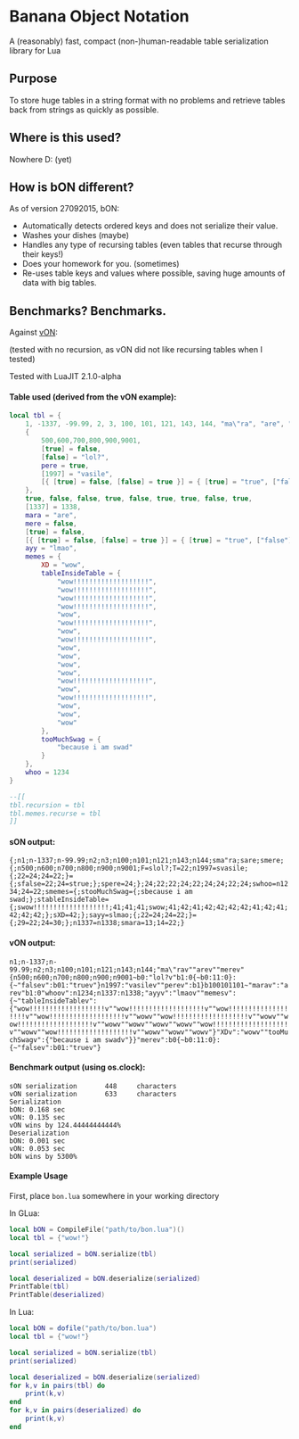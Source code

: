 # Banana Object Notation
A (reasonably) fast, compact (non-)human-readable table serialization library for Lua

## Purpose
To store huge tables in a string format with no problems and retrieve tables back from strings as quickly as possible.

## Where is this used?
Nowhere D: (yet)

## How is bON different?
As of version 27092015, bON:
 - Automatically detects ordered keys and does not serialize their value.
 - Washes your dishes (maybe)
 - Handles any type of recursing tables (even tables that recurse through their keys!)
 - Does your homework for you. (sometimes)
 - Re-uses table keys and values where possible, saving huge amounts of data with big tables.

## Benchmarks? Benchmarks.
Against [vON](https://github.com/vercas/vON):

(tested with no recursion, as vON did not like recursing tables when I tested)

Tested with LuaJIT 2.1.0-alpha
#### Table used (derived from the vON example):
```lua
local tbl = {
    1, -1337, -99.99, 2, 3, 100, 101, 121, 143, 144, "ma\"ra", "are", "mere",
    {
        500,600,700,800,900,9001,
        [true] = false,
        [false] = "lol?",
        pere = true,
        [1997] = "vasile",
        [{ [true] = false, [false] = true }] = { [true] = "true", ["false"] = false }
    },
    true, false, false, true, false, true, true, false, true,
    [1337] = 1338,
    mara = "are",
    mere = false,
    [true] = false,
    [{ [true] = false, [false] = true }] = { [true] = "true", ["false"] = false },
	ayy = "lmao",
	memes = {
		XD = "wow",
		tableInsideTable = {
			"wow!!!!!!!!!!!!!!!!!!!",
			"wow!!!!!!!!!!!!!!!!!!!",
			"wow!!!!!!!!!!!!!!!!!!!",
			"wow!!!!!!!!!!!!!!!!!!!",
			"wow",
			"wow!!!!!!!!!!!!!!!!!!!",
			"wow",
			"wow!!!!!!!!!!!!!!!!!!!",
			"wow",
			"wow",
			"wow",
			"wow",
			"wow!!!!!!!!!!!!!!!!!!!",
			"wow",
			"wow!!!!!!!!!!!!!!!!!!!",
			"wow",
			"wow",
			"wow"
		},
		tooMuchSwag = {
			"because i am swad"
		}
	},
	whoo = 1234
}

--[[
tbl.recursion = tbl
tbl.memes.recurse = tbl
]]
```

#### sON output:
``
{;n1;n-1337;n-99.99;n2;n3;n100;n101;n121;n143;n144;sma"ra;sare;smere;{;n500;n600;n700;n800;n900;n9001;F=slol?;T=22;n1997=svasile;{;22=24;24=22;}={;sfalse=22;24=strue;};spere=24;};24;22;22;24;22;24;24;22;24;swhoo=n1234;24=22;smemes={;stooMuchSwag={;sbecause i am swad;};stableInsideTable={;swow!!!!!!!!!!!!!!!!!!!;41;41;41;swow;41;42;41;42;42;42;42;41;42;41;42;42;42;};sXD=42;};sayy=slmao;{;22=24;24=22;}={;29=22;24=30;};n1337=n1338;smara=13;14=22;}
``
#### vON output:
``
n1;n-1337;n-99.99;n2;n3;n100;n101;n121;n143;n144;"ma\"rav""arev""merev"{n500;n600;n700;n800;n900;n9001~b0:"lol?v"b1:0{~b0:11:0}:{~"falsev":b01:"truev"}n1997:"vasilev""perev":b1}b100101101~"marav":"arev"b1:0"whoov":n1234;n1337:n1338;"ayyv":"lmaov""memesv":{~"tableInsideTablev":{"wow!!!!!!!!!!!!!!!!!!!v""wow!!!!!!!!!!!!!!!!!!!v""wow!!!!!!!!!!!!!!!!!!!v""wow!!!!!!!!!!!!!!!!!!!v""wowv""wow!!!!!!!!!!!!!!!!!!!v""wowv""wow!!!!!!!!!!!!!!!!!!!v""wowv""wowv""wowv""wowv""wow!!!!!!!!!!!!!!!!!!!v""wowv""wow!!!!!!!!!!!!!!!!!!!v""wowv""wowv""wowv"}"XDv":"wowv""tooMuchSwagv":{"because i am swadv"}}"merev":b0{~b0:11:0}:{~"falsev":b01:"truev"}
``

#### Benchmark output (using os.clock):
```
sON serialization       448     characters
vON serialization       633     characters
Serialization
bON: 0.168 sec
vON: 0.135 sec
vON wins by 124.44444444444%
Deserialization
bON: 0.001 sec
vON: 0.053 sec
bON wins by 5300%
```

#### Example Usage
First, place ``bon.lua`` somewhere in your working directory

In GLua:
```lua
local bON = CompileFile("path/to/bon.lua")()
local tbl = {"wow!"}

local serialized = bON.serialize(tbl)
print(serialized)

local deserialized = bON.deserialize(serialized)
PrintTable(tbl)
PrintTable(deserialized)
```

In Lua:
```lua
local bON = dofile("path/to/bon.lua")
local tbl = {"wow!"}

local serialized = bON.serialize(tbl)
print(serialized)

local deserialized = bON.deserialize(serialized)
for k,v in pairs(tbl) do
    print(k,v)
end
for k,v in pairs(deserialized) do
    print(k,v)
end
```
